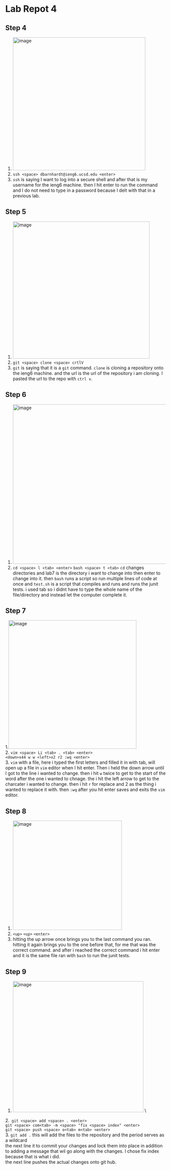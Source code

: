 # Lab Repot 4
## Step 4
1. <img width="416" alt="image" src="https://github.com/coda289/cse15l-lab-report/assets/148298382/12908f1d-de11-4d9c-b27b-8195792e1380"> 
2. `ssh <space> dbarnhardt@ieng6.ucsd.edu <enter>`
3. `ssh` is saying I want to log into a secure shell and after that is my username for the ieng6 machine. then I hit enter to run the command and I do not need to type in a password because I delt with that in a previous lab.
## Step 5
1. <img width="429" alt="image" src="https://github.com/coda289/cse15l-lab-report/assets/148298382/18434c82-07ab-4c09-8728-1e3045b8be54">
2. `git <space> clone <space> crtlV`
3. `git` is saying that it is a `git` command. `clone` is cloning a repository onto the ieng6 machine. and the url is the url of the repository i am cloning. I pasted the url to the repo with `ctrl v`.
## Step 6
1. <img width="499" alt="image" src="https://github.com/coda289/cse15l-lab-report/assets/148298382/86a6650b-fd5c-4407-8d66-084f1c969dfe">
2. `cd <space> l <tab> <enter>`
   `bash <space> t <tab>`
    `cd` changes directories and lab7 is the directory i want to change into then enter to change into it. then `bash` runs a script so run multiple lines of code at once and `test.sh` is a script that compiles and runs and runs the junit tests. i used tab so i didnt have to type the whole name of the file/directory and instead let the computer complete it. 
## Step 7
1.<img width="402" alt="image" src="https://github.com/coda289/cse15l-lab-report/assets/148298382/929b6206-4de0-4404-b1d6-64273b275ca7"> \
2. `vim <space> Li <tab> . <tab> <enter>` \
`<down>x44 w w <left>x2 r2 :wq <enter>` \
3. `vim` with a file, here i typed the first letters and filled it in with tab, will open up a file in `vim` editor when I hit enter. Then i held the down arrow until I got to the line i wanted to change. then i hit `w` twice to get to the start of the word after the one i wanted to chnage. the i hit the left arrow to get to the charcater i wanted to change. then i hit `r` for replace and 2 as the thing i wanted to replace it with. then `:wq` after you hit enter saves and exits the `vim` editor. 
## Step 8
1. <img width="342" alt="image" src="https://github.com/coda289/cse15l-lab-report/assets/148298382/920c25d5-4b66-4b04-aa25-fbe595519ef1"> 
2. `<up>` `<up>` `<enter>` 
3. hitting the up arrow once brings you to the last command you ran. hitting it again brings you to the one before that, for me that was the correct command. and after i reached the correct command i hit enter and it is the same file ran with `bash` to run the junit tests. 
## Step 9
1. <img width="410" alt="image" src="https://github.com/coda289/cse15l-lab-report/assets/148298382/248d73f3-470e-4ae2-b1a6-7526fecd856c"> \

2.` git <space> add <space> . <enter>` \
`git <space> com<tab> -m <space> "fix <space> index" <enter>` \
`git <space> push <space> o<tab> m<tab> <enter>` \
3. `git add .` this will add the files to the repository and the period serves as a wildcard \
   the next line it to commit your changes and lock them into place in addition to adding a message that wil go along with the changes. I chose fix index because that is what i did. \
   the next line pushes the actual changes onto git hub.
